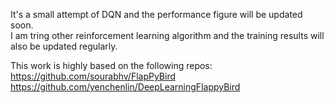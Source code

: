 It's a small attempt of DQN and the performance figure will be updated soon.  
I am tring other reinforcement learning algorithm and the training results will also be updated regularly.

This work is highly based on the following repos:  
https://github.com/sourabhv/FlapPyBird  
https://github.com/yenchenlin/DeepLearningFlappyBird
